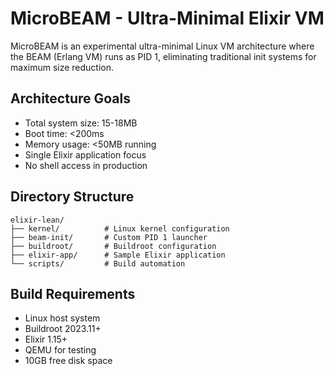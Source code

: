 # MicroBEAM - Ultra-Minimal Elixir VM

MicroBEAM is an experimental ultra-minimal Linux VM architecture where the BEAM (Erlang VM) runs as PID 1, eliminating traditional init systems for maximum size reduction.

## Architecture Goals
- Total system size: 15-18MB
- Boot time: <200ms
- Memory usage: <50MB running
- Single Elixir application focus
- No shell access in production

## Directory Structure
```
elixir-lean/
├── kernel/          # Linux kernel configuration
├── beam-init/       # Custom PID 1 launcher
├── buildroot/       # Buildroot configuration
├── elixir-app/      # Sample Elixir application
└── scripts/         # Build automation
```

## Build Requirements
- Linux host system
- Buildroot 2023.11+
- Elixir 1.15+
- QEMU for testing
- 10GB free disk space